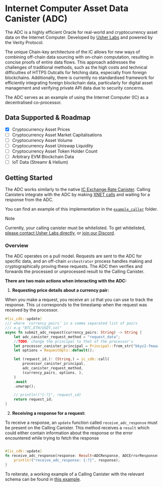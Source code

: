 # Internet Computer Asset Data Canister (ADC)

The ADC is a highly efficient Oracle for real-world and cryptocurrency asset data on the Internet Computer. Developed by [Usher Labs](https://www.usher.so) and powered by the Verity Protocol.

The unique Chain-key architecture of the IC allows for new ways of combining off-chain data sourcing with on-chain computation, resulting in concise proofs of entire data flows. This approach addresses the challenges of traditional methods, such as the high costs and technical difficulties of HTTPS Outcalls for fetching data, especially from foreign blockchains. Additionally, there is currently no standardised framework for efficiently integrating foreign blockchain data, particularly for digital asset management and verifying private API data due to security concerns.

The ADC serves as an example of using the Internet Computer (IC) as a decentralised co-processor.

## Data Supported & Roadmap

- [x] Cryptocurrency Asset Prices
- [ ] Cryptocurrency Asset Market Capitalisations
- [ ] Cryptocurrency Asset Volume
- [ ] Cryptocurrency Asset Uniswap Liquidity
- [ ] Cryptocurrency Asset Token Holder Count
- [ ] Arbitrary EVM Blockchain Data
- [ ] IoT Data (Streamr & Helium)

## Getting Started

The ADC works similarly to the native [IC Exchange Rate Canister](https://github.com/dfinity/exchange-rate-canister). Calling Canisters integrate with the ADC by making [XNET calls](https://internetcomputer.org/how-it-works/message-routing/) and waiting for a response from the ADC.

You can find an example of this implementation in the [`example_caller`](./example_caller) folder.

> [!NOTE]
> Currently, your calling canister must be whitelisted. To get whitelisted, [please contact Usher Labs directly](https://www.usher.so/contact/), or [join our Discord](https://go.usher.so/discord).

### Overview

The ADC operates on a pull model. Requests are sent to the ADC for specific data, and an off-chain `orchestrator` process handles making and cryptographically proving these requests. The ADC then verifies and forwards the processed or unprocessed result to the Calling Canister.

**There are two main actions when interacting with the ADC:**

1. **Requesting price details about a currency pair:**

When you make a request, you receive an `id` that you can use to track the response. This `id` corresponds to the timestamp when the request was received by the processor.

```rust
#[ic_cdk::update]
/// where `currency_pairs` is a comma separated list of pairs
/// e.g "BTC,ETH/USDT,sol"
async fn submit_adc_request(currency_pairs: String) -> String {
    let adc_canister_request_method = "request_data";
    //TODO: change the principal to that of the processor's
    let processor_canister_principal = Principal::from_str("bkyz2-fmaaa-aaaaa-qaaaq-cai").unwrap();
    let options = RequestOpts::default();

    let (request_id,): (String,) = ic_cdk::call(
        processor_canister_principal,
        adc_canister_request_method,
        (currency_pairs, options, ),
    )
    .await
    .unwrap();

    // println!("{:?}", request_id)
    return request_id;
}
```

2. **Receiving a response for a request:**

To receive a response, an `update` function called `receive_adc_response` must be present on the Calling Canister.
This method receives a `result` which could either contain information about the response or the error encountered while trying to fetch the response

```rust

#[ic_cdk::update]
fn receive_adc_response(response: Result<ADCResponse, ADCErrorResponse>) {
    println!("receive_adc_response: {:?}", response);
}
```

To reiterate, a working example of a Calling Canister with the relevant schema can be found in [this example](./example_caller).
